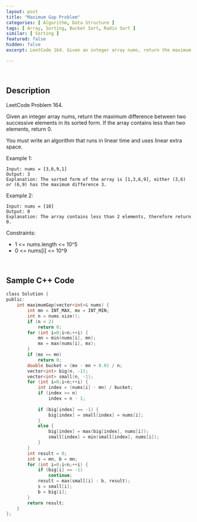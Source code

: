 ```yaml
---
layout: post
title: "Maximum Gap Problem"
categories: [ Algorithm, Data Structure ]
tags: [ Array, Sorting, Bucket Sort, Radix Sort ]
similar: [ Sorting ]
featured: false
hidden: false
excerpt: LeetCode 164. Given an integer array nums, return the maximum difference between two successive elements in its sorted form. If the array contains less than two elements, return 0.

---
```


<br />

## Description

LeetCode Problem 164.

Given an integer array nums, return the maximum difference between two successive elements in its sorted form. If the array contains less than two elements, return 0.

You must write an algorithm that runs in linear time and uses linear extra space.

Example 1:
```
Input: nums = [3,6,9,1]
Output: 3
Explanation: The sorted form of the array is [1,3,6,9], either (3,6) or (6,9) has the maximum difference 3.
```

Example 2:
```
Input: nums = [10]
Output: 0
Explanation: The array contains less than 2 elements, therefore return 0.
```

Constraints:
* 1 <= nums.length <= 10^5
* 0 <= nums[i] <= 10^9

<br />

## Sample C++ Code


```c
class Solution {
public:
    int maximumGap(vector<int>& nums) {
        int mn = INT_MAX, mx = INT_MIN;
        int n = nums.size();
        if (n < 2)
        	return 0;
        for (int i=0;i<n;++i) {
        	mn = min(nums[i], mn);
        	mx = max(nums[i], mx);
		}
		if (mx == mn)
			return 0;
		double bucket = (mx - mn + 0.0) / n; 
		vector<int> big(n, -1); 
		vector<int> small(n, -1);  
		for (int i=0;i<n;++i) {
			int index = (nums[i] - mn) / bucket;
			if (index >= n) 
				index = n - 1; 
			
			if (big[index] == -1) {
				big[index] = small[index] = nums[i];
			}
			else {
				big[index] = max(big[index], nums[i]);
				small[index] = min(small[index], nums[i]);
			}
		}
		int result = 0;
		int s = mn, b = mn;
		for (int i=0;i<n;++i) { 
			if (big[i] == -1)
				continue;
			result = max(small[i] - b, result); 
			s = small[i];
			b = big[i];
		}
		return result;
    }
};
```


